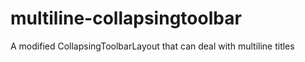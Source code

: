 # multiline-collapsingtoolbar
A modified CollapsingToolbarLayout that can deal with multiline titles
